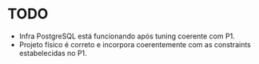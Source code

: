 # TODO

- Infra PostgreSQL está funcionando após tuning coerente com P1.
- Projeto físico é correto e incorpora coerentemente com as constraints estabelecidas no P1.